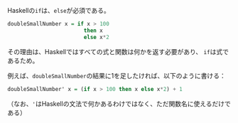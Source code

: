 Haskellの`if`は、`else`が必須である。
```haskell
doubleSmallNumber x = if x > 100
                        then x
                        else x*2
```
その理由は、Haskellではすべての式と関数は何かを返す必要があり、
`if`は式であるため。

例えば、`doubleSmallNumber`の結果に1を足したければ、以下のように書ける：
```haskell
doubleSmallNumber' x = (if x > 100 then x else x*2) + 1
```
（なお、`'`はHaskellの文法で何かあるわけではなく、ただ関数名に使えるだけである）
